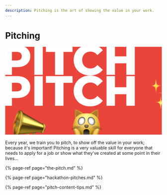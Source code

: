 ```yaml
---
description: Pitching is the art of showing the value in your work.
---
```


# Pitching

![It&apos;s the scary type of fun](../../.gitbook/assets/screenshot-2020-07-06-at-10.17.53.png)

Every year, we train you to pitch, to show off the value in your work; because it's important! Pitching is a very valuable skill for everyone that needs to apply for a job or show what they've created at some point in their lives...

{% page-ref page="the-pitch.md" %}

{% page-ref page="hackathon-pitches.md" %}

{% page-ref page="pitch-content-tips.md" %}

